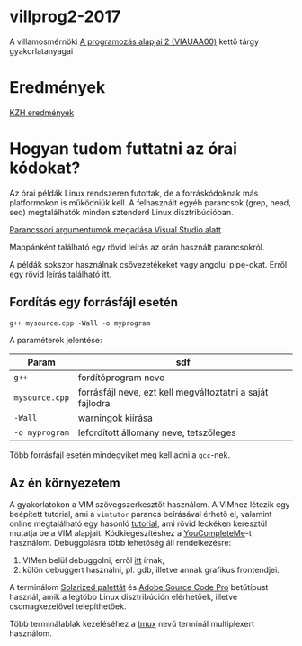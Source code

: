 # villprog2-2017

A villamosmérnöki [A programozás alapjai 2 (VIAUAA00)](https://www.aut.bme.hu/Course/VIAUA116) kettő tárgy gyakorlatanyagai

# Eredmények

[KZH eredmények](http://avalon.aut.bme.hu/~judit/results/G11_prog2_kzh_2017.tsv)

# Hogyan tudom futtatni az órai kódokat?

Az órai példák Linux rendszeren futottak, de a forráskódoknak más platformokon
is működniük kell.
A felhasznált egyéb parancsok (grep, head, seq) megtalálhatók minden sztenderd
Linux disztribúcióban.

[Parancssori argumentumok megadása Visual Studio
alatt](http://stackoverflow.com/questions/3697299/passing-command-line-arguments-in-visual-studio-2010).

Mappánként található egy rövid leírás az órán használt parancsokról.

A példák sokszor használnak csővezetékeket vagy angolul pipe-okat.
Erről egy rövid leírás található
[itt](http://ryanstutorials.net/linuxtutorial/piping.php).

## Fordítás egy forrásfájl esetén

    g++ mysource.cpp -Wall -o myprogram

A paraméterek jelentése:

|  Param | sdf |
| ----- | ----- |
| `g++` | fordítóprogram neve |
| `mysource.cpp` | forrásfájl neve, ezt kell megváltoztatni a saját fájlodra |
| `-Wall` | warningok kiírása |
| `-o myprogram` | lefordított állomány neve, tetszőleges |

Több forrásfájl esetén mindegyiket meg kell adni a `gcc`-nek.

## Az én környezetem

A gyakorlatokon a VIM szövegszerkesztőt használom.
A VIMhez létezik egy beépített tutorial, ami a `vimtutor` parancs beírásával
érhető el, valamint online megtalálható egy hasonló
[tutorial](http://openvim.com/), ami rövid leckéken keresztül mutatja be a VIM
alapjait.
Kódkiegészítéshez a
[YouCompleteMe](https://github.com/Valloric/YouCompleteMe)-t használom.
Debuggolásra több lehetőség áll rendelkezésre:

1. VIMen belül debuggolni, erről
   [itt](http://stackoverflow.com/questions/3536600/do-you-debug-c-code-in-vim-how)
   írnak,
1. külön debuggert használni, pl. gdb, illetve annak grafikus frontendjei.

A terminálom [Solarized palettát](http://ethanschoonover.com/solarized) és
[Adobe Source Code Pro](https://github.com/adobe-fonts/source-code-pro)
betűtípust használ, amik a legtöbb Linux disztribúción elérhetőek, illetve
csomagkezelővel telepíthetőek.

Több terminálablak kezeléséhez a [tmux](https://tmux.github.io/) nevű terminál
multiplexert használom.
